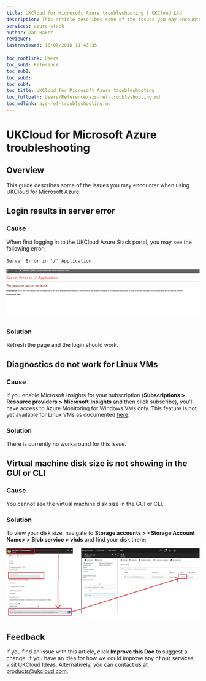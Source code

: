 ```yaml
---
title: UKCloud for Microsoft Azure troubleshooting | UKCloud Ltd
description: This article describes some of the issues you may encounter when using UKCloud for Microsoft Azure
services: azure-stack
author: Dan Baker
reviewer:
lastreviewed: 16/07/2018 11:43:35

toc_rootlink: Users
toc_sub1: Reference
toc_sub2:
toc_sub3:
toc_sub4:
toc_title: UKCloud for Microsoft Azure troubleshooting
toc_fullpath: Users/Reference/azs-ref-troubleshooting.md
toc_mdlink: azs-ref-troubleshooting.md
---
```


# UKCloud for Microsoft Azure troubleshooting

## Overview

This guide describes some of the issues you may encounter when using UKCloud for Microsoft Azure:

## Login results in server error

### Cause

When first logging in to the UKCloud Azure Stack portal, you may see the following error:

`Server Error in '/' Application.`

![Server Error](images/azs-login-error.png)

### Solution

Refresh the page and the login should work.

## Diagnostics do not work for Linux VMs

### Cause

If you enable Microsoft Insights for your subscription (**Subscriptions > Resource providers > Microsoft.Insights** and then click subscribe), you'll have access to Azure Monitoring for Windows VMs only. This feature is not yet available for Linux VMs as documented [here](https://docs.microsoft.com/en-us/azure/azure-stack/user/azure-stack-metrics-azure-data#application---diagnostics-logs-application-logs-and-metrics).

### Solution

There is currently no workaround for this issue.

## Virtual machine disk size is not showing in the GUI or CLI

### Cause

You cannot see the virtual machine disk size in the GUI or CLI.

### Solution

To view your disk size, navigate to **Storage accounts > \<Storage Account Name\> > Blob service > vhds** and find your disk there:

![VM Size in GUI](images/azs-disk-size.png)

## Feedback

If you find an issue with this article, click **Improve this Doc** to suggest a change. If you have an idea for how we could improve any of our services, visit [UKCloud Ideas](https://ideas.ukcloud.com). Alternatively, you can contact us at <products@ukcloud.com>.
